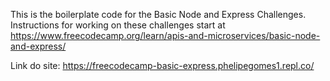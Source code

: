 This is the boilerplate code for the Basic Node and Express Challenges. Instructions for working on these challenges start at https://www.freecodecamp.org/learn/apis-and-microservices/basic-node-and-express/

Link do site: https://freecodecamp-basic-express.phelipegomes1.repl.co/


